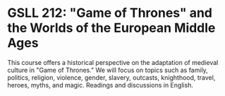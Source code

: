 # GSLL 212: "Game of Thrones" and the Worlds of the European Middle Ages

This course offers a historical perspective on the adaptation of medieval culture in "Game of Thrones." We will focus on topics such as family, politics, religion, violence, gender, slavery, outcasts, knighthood, travel, heroes, myths, and magic. Readings and discussions in English.